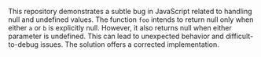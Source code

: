 This repository demonstrates a subtle bug in JavaScript related to handling null and undefined values. The function `foo` intends to return null only when either `a` or `b` is explicitly null.  However, it also returns null when either parameter is undefined. This can lead to unexpected behavior and difficult-to-debug issues. The solution offers a corrected implementation.